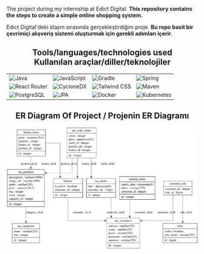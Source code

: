 
The project during my internship at Edict Digital. __This repository contains the steps to create a simple online shopping system.__

Edict Digital'deki stajım sırasında gerçekleştirdiğim proje. __Bu repo basit bir çevrimiçi alışveriş sistemi oluşturmak için gerekli adımları içerir.__

<h2 align="center">Tools/languages/technologies used <br>Kullanılan araçlar/diller/teknolojiler</h2>


<div align = center >
  <table>
    <tr>
      <td><img src="https://logos-world.net/wp-content/uploads/2022/07/Java-Logo.png" alt="Java" width="100" /></td>
      <td><img src="https://upload.wikimedia.org/wikipedia/commons/thumb/9/99/Unofficial_JavaScript_logo_2.svg/1200px-Unofficial_JavaScript_logo_2.svg.png" alt="JavaScript" width="100" /></td>
      <td><img src="https://upload.wikimedia.org/wikipedia/commons/c/cb/Gradle_logo.png" alt="Gradle" width="100" /></td>
      <td><img src="https://miro.medium.com/v2/resize:fit:1400/1*MuVcoMPyJcq8G4qf5s3HGQ.png" alt="Spring" width="100" /></td>
    </tr>
    <tr>
      <td><img src="https://static-00.iconduck.com/assets.00/react-router-icon-2048x1116-jfeevj0l.png" alt="React Router" width="100" /></td>
      <td><img src="https://cyclonedx.org/about/branding/cyclonedx-logo-black.png" alt="CycloneDX" width="100" /></td>
      <td><img src="https://avatars.githubusercontent.com/u/45949248?s=280&v=4" alt="Tailwind CSS" width="100" /></td>
      <td><img src="https://media.licdn.com/dms/image/D4D12AQFIP1Sz-eHRjg/article-cover_image-shrink_720_1280/0/1684876475366?e=2147483647&v=beta&t=0yrmkNwfutQLUDgkCOjX_ktg9ge4o_RjVlRxj5aNuvY" alt="Maven" width="100" /></td>
    </tr>
    <tr>
      <td><img src="https://stormatics.tech/wp-content/uploads/2024/08/postgresql-logo-transparent.png" alt="PostgreSQL" width="100" /></td>
      <td><img src="https://blog.adamgamboa.dev/wp-content/uploads/2021/08/jpa.png" alt="JPA" width="100" /></td>
      <td><img src="https://quizizz.com/media/resource/gs/quizizz-media/quizzes/ab6693b3-c443-453b-aacc-581034c72090" alt="Docker" width="100" /></td>
      <td><img src="https://lh5.googleusercontent.com/proxy/BZ8fS3lc2jzu68mlgZCfh6gXuX6riB0jkEyHRYEwEuDNWPHTYapF9cZb0sNxKdwsAJGULih04DU4thHVg8O69m_mop9FuEjlLC8x85tR" alt="Kubernetes" width="100" /></td>
    </tr>
  </table>
</div>


<h2 align="center">ER Diagram Of Project / Projenin ER Diagramı</h2>

<p align="center">
  <img src="Database Of Project/ER_Fiagram_Of_Project.svg" alt="ER Diagram">
</p>
